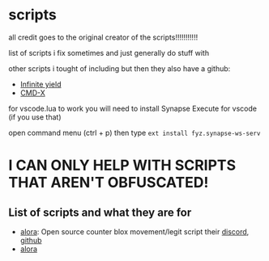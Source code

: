 # scripts
all credit goes to the original creator of the scripts!!!!!!!!!!!

list of scripts i fix sometimes and just generally do stuff with

other scripts i tought of including but then they also have a github:

* [Infinite yield](https://github.com/EdgeIY/infiniteyield)
* [CMD-X](https://github.com/CMD-X/CMD-X)

for vscode.lua to work you will need to install Synapse Execute for vscode (if you use that)

open command menu (ctrl + p)
then type
`ext install fyz.synapse-ws-serv`
# I CAN ONLY HELP WITH SCRIPTS THAT AREN'T OBFUSCATED!

## List of scripts and what they are for

* [alora](alora.lua): Open source counter blox movement/legit script their [discord](https://discord.gg/R5aNJNmUMn), [github](https://link)
* [alora](alora.lua)